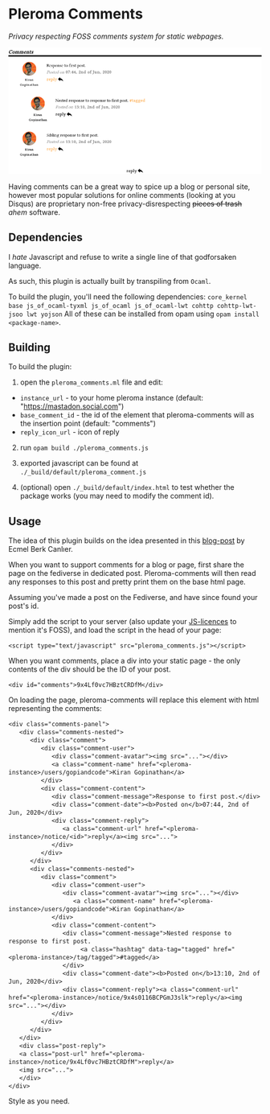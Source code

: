# Pleroma Comments
*Privacy respecting FOSS comments system for static webpages.*

![pleroma-comments-example-image](https://github.com/Gopiandcode/pleroma-comments/raw/master/example.png)

Having comments can be a great way to spice up a blog or personal
site, however most popular solutions for online comments (looking at
you Disqus) are proprietary non-free privacy-disrespecting ~~pieces of
trash~~ *ahem* software.

## Dependencies
I *hate* Javascript and refuse to write a single line of that godforsaken language.

As such, this plugin is actually built by transpiling from `Ocaml`.

To build the plugin, you'll need the following dependencies:
`
core_kernel
base
js_of_ocaml-tyxml
js_of_ocaml
js_of_ocaml-lwt
cohttp
cohttp-lwt-jsoo
lwt
yojson
`
All of these can be installed from opam using `opam install <package-name>`.

## Building
To build the plugin:

1. open the `pleroma_comments.ml` file and edit:
  - `instance_url` - to your home pleroma instance (default: "https://mastadon.social.com")
  - `base_comment_id` - the id of the element that pleroma-comments will as the insertion point  (default: "comments")
  - `reply_icon_url` - icon of reply 

2. run `opam build ./pleroma_comments.js`

3. exported javascript can be found at `./_build/default/pleroma_comment.js`

4. (optional) open `./_build/default/index.html` to test whether the package works (you may need to modify the comment id).

## Usage
The idea of this plugin builds on the idea presented in this
[blog-post](https://ecmelberk.com/fediverse-comments.html) by Ecmel
Berk Canlıer.

When you want to support comments for a blog or page, first share the
page on the fediverse in dedicated post. Pleroma-comments will then
read any responses to this post and pretty print them on the base html
page. 

Assuming you've made a post on the Fediverse, and have since found your post's id.

Simply add the script to your server (also update your [JS-licences](https://www.gnu.org/licenses/javascript-labels.html) to mention it's FOSS), and load the script in the head of your page:
```
<script type="text/javascript" src="pleroma_comments.js"></script>
```

When you want comments, place a div into your static page - the only contents of the div should be the ID of your post.
```
<div id="comments">9x4Lf0vc7HBztCRDfM</div>
```

On loading the page, pleroma-comments will replace this element with html representing the comments:
```
<div class="comments-panel">
   <div class="comments-nested">
      <div class="comment">
         <div class="comment-user">
            <div class="comment-avatar"><img src="..."></div>
            <a class="comment-name" href="<pleroma-instance>/users/gopiandcode">Kiran Gopinathan</a>
         </div>
         <div class="comment-content">
            <div class="comment-message">Response to first post.</div>
            <div class="comment-date"><b>Posted on</b>07:44, 2nd of Jun, 2020</div>
            <div class="comment-reply">
               <a class="comment-url" href="<pleroma-instance>/notice/<id>">reply</a><img src="...">
            </div>
         </div>
      </div>
      <div class="comments-nested">
         <div class="comment">
            <div class="comment-user">
               <div class="comment-avatar"><img src="..."></div>
                  <a class="comment-name" href="<pleroma-instance>/users/gopiandcode">Kiran Gopinathan</a>
            </div>
            <div class="comment-content">
               <div class="comment-message">Nested response to response to first post. 
                    <a class="hashtag" data-tag="tagged" href="<pleroma-instance>/tag/tagged">#tagged</a>
               </div>
               <div class="comment-date"><b>Posted on</b>13:10, 2nd of Jun, 2020</div>
               <div class="comment-reply"><a class="comment-url" href="<pleroma-instance>/notice/9x4s0116BCPGmJ3slk">reply</a><img src="..."></div>
            </div>
         </div>
      </div>
   </div>
   <div class="post-reply">
   <a class="post-url" href="<pleroma-instance>/notice/9x4Lf0vc7HBztCRDfM">reply</a>
   <img src="...">
   </div>
</div>
```
Style as you need.
